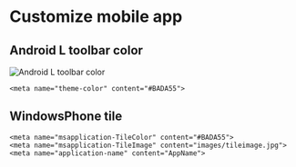 Customize mobile app
====================

Android L toolbar color
-----------------------
![Android L toolbar color](https://raw.github.com/aleksmiller/mobile-app-theme/master/theme-color.png)

    <meta name="theme-color" content="#BADA55">

WindowsPhone tile
-----------------
    <meta name="msapplication-TileColor" content="#BADA55">
    <meta name="msapplication-TileImage" content="images/tileimage.jpg">
    <meta name="application-name" content="AppName">
